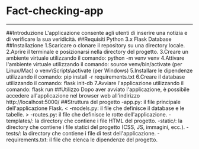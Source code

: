 # Fact-checking-app
---
##Introduzione
L'applicazione consente agli utenti di inserire una notizia e di verificare la sua veridicità.
##Requisiti
Python 3.x
Flask
Database
##Installazione
1.Scaricare o clonare il repository su una directory locale.
2.Aprire il terminale e posizionarsi nella directory del progetto.
3.Creare un ambiente virtuale utilizzando il comando: python -m venv venv
4.Attivare l'ambiente virtuale utilizzando il comando: source venv/bin/activate (per Linux/Mac) o venv\Scripts\activate (per Windows)
5.Installare le dipendenze utilizzando il comando: pip install -r requirements.txt
6.Creare il database utilizzando il comando: flask init-db
7.Avviare l'applicazione utilizzando il comando: flask run
##Utilizzo
Dopo aver avviato l'applicazione, è possibile accedere all'applicazione nel browser web all'indirizzo http://localhost:5000/
##Struttura del progetto
-app.py: il file principale dell'applicazione Flask.
< -models.py: il file che definisce il database e le tabelle. >
-routes.py: il file che definisce le rotte dell'applicazione.
-templates/: la directory che contiene i file HTML del progetto.
-static/: la directory che contiene i file statici del progetto (CSS, JS, immagini, ecc.).
-tests/: la directory che contiene i file di test dell'applicazione.
-requirements.txt: il file che elenca le dipendenze del progetto.